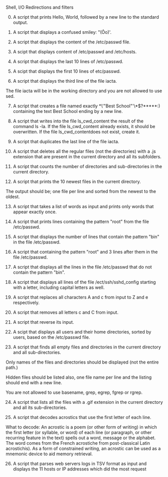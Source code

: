 Shell, I/O Redirections and filters



0. A script that prints Hello, World, followed by a new line to the standard output.



1. A script that displays a confused smiley: "(Ôo)'.



2. A script that displays the content of the /etc/passwd file.



3. A scipt that displays content of /etc/passwd and /etc/hosts.



4. A script that displays the last 10 lines of /etc/passwd.



5. A scipt that displays the first 10 lines of etc/passwd.



6. A script that displays the third line of the file iacta.

The file iacta will be in the working directory and you are not allowed to use sed.



7. A script that creates a file named exactly \*\\'"Best School"\'\\*$\?\*\*\*\*\*:) containing the text Best School ending by a new line.



8. A script that writes into the file ls_cwd_content the result of the command ls -la. If the file ls_cwd_content already exists, it should be overwritten. If the file ls_cwd_contentdoes not exist, create it.



9. A script that duplicates the last line of the file iacta.



10. A script that deletes all the regular files (not the directories) with a .js extension that are present in the current directory and all its subfolders.



11. A script that counts the number of directories and sub-directories in the current directory.



12. A script that prints the 10 newest files in the current directory.

The output should be; one file per line and sorted from the newest to the oldest.



13. A script that takes a list of words as input and prints only words that appear exactly once.



14. A script that prints lines containing the pattern "root" from the file /etc/passwd.



15. A script that displays the number of lines that contain the pattern "bin" in the file /etc/passwd.



16. A script that containing the pattern "root" and 3 lines after them in the file /etc/passwd.



17. A script that displays all the lines in the file /etc/passwd that do not contain the pattern "bin".



18. A script that displays all lines of the file /ect/ssh/sshd_config starting with a letter, including capital letters as well.



19. A script that replaces all characters A and c from input to Z and e respectively.



20. A script that removes all letters c and C from input.



21. A script that reverse its input.



22. A scipt that displays all users and their home directories, sorted by users, based on the /etc/passwd file.



23. A script that finds all empty files and directories in the current directory and all sub-directories.

Only names of the files and directories should be displayed (not the entire path.)

Hidden files should be listed also, one file name per line and the listing should end with a new line.

You are not allowed to use basename, grep, egrep, fgrep or rgrep.



24. A script that lists all the files with a .gif extension in the current directory and all its sub-directories.



25. A script that decodes acrostics that use the first letter of each line.

What to decode: An acrostic is a poem (or other form of writing) in which the first letter (or syllable, or word) of each line (or paragraph, or other recurring feature in the text) spells out a word, message or the alphabet. The word comes from the French acrostiche from post-classical Latin acrostichis). As a form of constrained writing, an acrostic can be used as a mnemonic device to aid memory retrieval.



26. A script that parses web servers logs in TSV format as input and displays the 11 hosts or IP addresses which did the most request